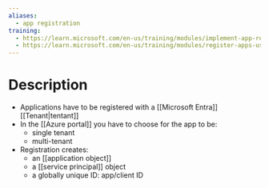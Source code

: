 ```yaml
---
aliases:
  - app registration
training:
  - https://learn.microsoft.com/en-us/training/modules/implement-app-registration/
  - https://learn.microsoft.com/en-us/training/modules/register-apps-use-microsoft-entra-id/
---
```

# Description
- Applications have to be registered with a [[Microsoft Entra]] [[Tenant|tentant]]
- In the [[Azure portal]] you have to choose for the app to be:
	- single tenant
	- multi-tenant
- Registration creates:
	- an [[application object]]
	- a [[service principal]] object
	- a globally unique ID: app/client ID
